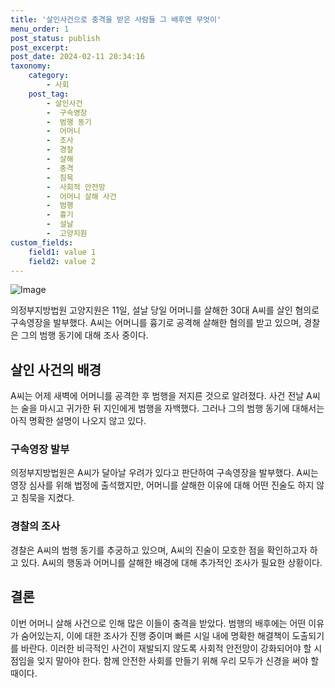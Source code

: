 ```yaml
---
title: '살인사건으로 충격을 받은 사람들 그 배후엔 무엇이'
menu_order: 1
post_status: publish
post_excerpt: 
post_date: 2024-02-11 20:34:16
taxonomy:
    category:
        - 사회
    post_tag:
        - 살인사건
        -  구속영장
        -  범행 동기
        -  어머니
        -  조사
        -  경찰
        -  살해
        -  충격
        -  침묵
        -  사회적 안전망
        -  어머니 살해 사건
        -  범행
        -  흉기
        -  설날
        -  고양지원
custom_fields:
    field1: value 1
    field2: value 2
---
```


![Image](https://imgnews.pstatic.net/image/052/2024/02/11/202402111743309401_t_20240211174501770.jpg?type=w647)

의정부지방법원 고양지원은 11일, 설날 당일 어머니를 살해한 30대 A씨를 살인 혐의로 구속영장을 발부했다. A씨는 어머니를 흉기로 공격해 살해한 혐의를 받고 있으며, 경찰은 그의 범행 동기에 대해 조사 중이다.
## 살인 사건의 배경
A씨는 어제 새벽에 어머니를 공격한 후 범행을 저지른 것으로 알려졌다. 사건 전날 A씨는 술을 마시고 귀가한 뒤 지인에게 범행을 자백했다. 그러나 그의 범행 동기에 대해서는 아직 명확한 설명이 나오지 않고 있다.
###  구속영장 발부
의정부지방법원은 A씨가 달아날 우려가 있다고 판단하여 구속영장을 발부했다. A씨는 영장 심사를 위해 법정에 출석했지만, 어머니를 살해한 이유에 대해 어떤 진술도 하지 않고 침묵을 지켰다.
### 경찰의 조사
경찰은 A씨의 범행 동기를 추궁하고 있으며, A씨의 진술이 모호한 점을 확인하고자 하고 있다. A씨의 행동과 어머니를 살해한 배경에 대해 추가적인 조사가 필요한 상황이다.
## 결론
이번 어머니 살해 사건으로 인해 많은 이들이 충격을 받았다. 범행의 배후에는 어떤 이유가 숨어있는지, 이에 대한 조사가 진행 중이며 빠른 시일 내에 명확한 해결책이 도출되기를 바란다. 이러한 비극적인 사건이 재발되지 않도록 사회적 안전망이 강화되어야 할 시점임을 잊지 말아야 한다. 함께 안전한 사회를 만들기 위해 우리 모두가 신경을 써야 할 때이다.
